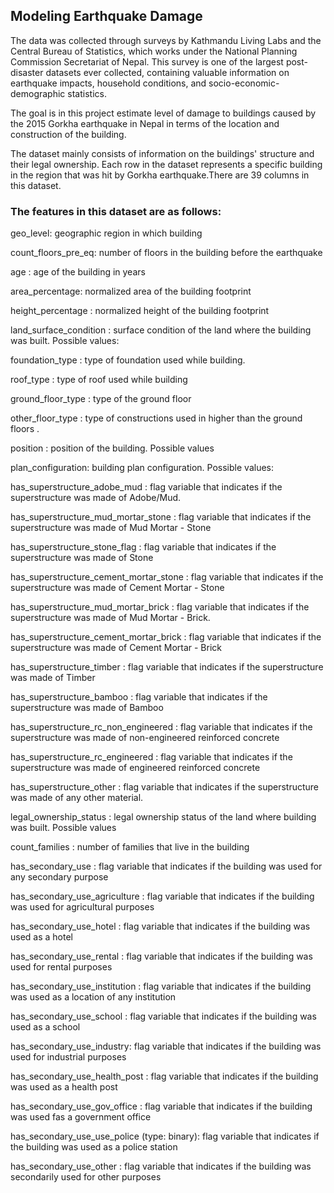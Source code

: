 ## Modeling Earthquake Damage

The data was collected through surveys by Kathmandu Living Labs and the Central Bureau of Statistics, which works under the National Planning Commission Secretariat of Nepal. This survey is one of the largest post-disaster datasets ever collected, containing valuable information on earthquake impacts, household conditions, and socio-economic-demographic statistics.

The goal is in this project estimate level of damage to buildings caused by the 2015 Gorkha earthquake in Nepal in terms of the location and construction of the building.

The dataset mainly consists of information on the buildings' structure and their legal ownership. Each row in the dataset represents a specific building in the region that was hit by Gorkha earthquake.There are 39 columns in this dataset. 

### The features in this dataset are as follows:


geo_level: geographic region in which building

count_floors_pre_eq: number of floors in the building before the earthquake

age : age of the building in years

area_percentage: normalized area of the building footprint

height_percentage : normalized height of the building footprint

land_surface_condition : surface condition of the land where the building was built. Possible values:

foundation_type : type of foundation used while building.

roof_type : type of roof used while building

ground_floor_type : type of the ground floor

other_floor_type : type of constructions used in higher than the ground floors .

position : position of the building. Possible values

plan_configuration: building plan configuration. Possible values:

has_superstructure_adobe_mud : flag variable that indicates if the superstructure was made of Adobe/Mud.

has_superstructure_mud_mortar_stone : flag variable that indicates if the superstructure was made of Mud Mortar - Stone

has_superstructure_stone_flag : flag variable that indicates if the superstructure was made of Stone

has_superstructure_cement_mortar_stone : flag variable that indicates if the superstructure was made of Cement Mortar - Stone

has_superstructure_mud_mortar_brick : flag variable that indicates if the superstructure was made of Mud Mortar - Brick.

has_superstructure_cement_mortar_brick : flag variable that indicates if the superstructure was made of Cement Mortar - Brick

has_superstructure_timber : flag variable that indicates if the superstructure was made of Timber

has_superstructure_bamboo : flag variable that indicates if the superstructure was made of Bamboo

has_superstructure_rc_non_engineered : flag variable that indicates if the superstructure was made of non-engineered reinforced concrete

has_superstructure_rc_engineered : flag variable that indicates if the superstructure was made of engineered reinforced concrete

has_superstructure_other : flag variable that indicates if the superstructure was made of any other material.

legal_ownership_status : legal ownership status of the land where building was built. Possible values

count_families : number of families that live in the building

has_secondary_use : flag variable that indicates if the building was used for any secondary purpose

has_secondary_use_agriculture : flag variable that indicates if the building was used for agricultural purposes

has_secondary_use_hotel : flag variable that indicates if the building was used as a hotel

has_secondary_use_rental : flag variable that indicates if the building was used for rental purposes

has_secondary_use_institution : flag variable that indicates if the building was used as a location of any institution

has_secondary_use_school : flag variable that indicates if the building was used as a school

has_secondary_use_industry: flag variable that indicates if the building was used for industrial purposes

has_secondary_use_health_post : flag variable that indicates if the building was used as a health post

has_secondary_use_gov_office : flag variable that indicates if the building was used fas a government office

has_secondary_use_use_police (type: binary): flag variable that indicates if the building was used as a police station

has_secondary_use_other : flag variable that indicates if the building was secondarily used for other purposes


